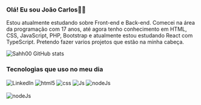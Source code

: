 ### Olá! Eu sou João Carlos🖖🏻
Estou atualmente estudando sobre Front-end e Back-end.
Comecei na área da programação com 17 anos, até agora tenho conhecimento em HTML, CSS, JavaScript, PHP, Bootstrap e atualmente estou estudando React com TypeScript. Pretendo fazer varios projetos que estão na minha cabeça.


![Sahh00 GitHub stats](https://github-readme-stats.vercel.app/api?username=Sahh00&show_icons=true&theme=radical)


### Tecnologias que uso no meu dia

<div style="display: inline_block">
    <img  align="center" alt="LinkedIn" src="https://img.shields.io/badge/LinkedIn-0077B5?style=for-the-badge&logo=linkedin&logoColor=white">
    <img align="center" alt="html5" src="https://img.shields.io/badge/HTML5-E34F26?style=for-the-badge&logo=html5&logoColor=white">
    <img align="center" alt="css" src="https://img.shields.io/badge/CSS3-1572B6?style=for-the-badge&logo=css3&logoColor=white">
    <img align="center" alt="Js" src="https://img.shields.io/badge/JavaScript-323330?style=for-the-badge&logo=javascript&logoColor=F7DF1E">
    <img align="center" alt="nodeJs" src="https://img.shields.io/badge/Node.js-43853D?style=for-the-badge&logo=node.js&logoColor=white">
<div/>
    <br/>
<div>
    <img align="center" alt="nodeJs" src="https://github-readme-stats.vercel.app/api/top-langs/?username=Sahh00&layout=pie">
<div/>

